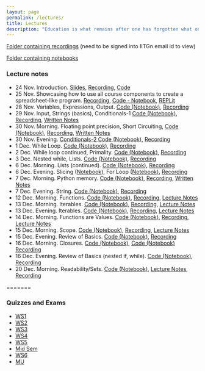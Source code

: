 ```yaml
---
layout: page
permalink: /lectures/
title: Lectures
description: "Education is what remains after one has forgotten what one has learned in school."
---
```

[Folder containing recordings](https://drive.google.com/drive/folders/1h3vz7sbIEwuzO9CO3WNG4bYADdjeYmp9?usp=sharing) (need to be signed into IITGn email id to view)

[Folder containing notebooks](https://github.com/nipunbatra/comp22/tree/master/notebooks)


### Lecture notes

- 24 Nov. Introduction. [Slides](../lectures/24Nov-Introduction.pdf), [Recording](https://drive.google.com/file/d/1w-dbASsRtPPOILpabSrS2siYFQqZgFSN/view?usp=share_link), [Code](https://github.com/nipunbatra/comp22/tree/master/notebooks/Introduction)
- 25 Nov. Showcasing how to use all course components to create a spreadsheet-like program. [Recording](https://drive.google.com/file/d/1TA05Ykz7dT6lhVTTj6f1sBlZwQ5K5uKe/view?usp=share_link), [Code - Notebook](https://github.com/nipunbatra/comp22/blob/master/notebooks/spreadsheet.ipynb), [REPLit](https://replit.com/@NipunBatra0/25Nov2022#hello.py)
- 28 Nov. Variables, Expressions, Output. [Code (Notebook)](https://github.com/nipunbatra/comp22/blob/master/notebooks/variables-expressions.ipynb), [Recording](https://drive.google.com/drive/folders/1e5fqackdf0HYYjfJVPuGC7ITRkXQGopr?usp=share_link)
- 29 Nov. Input, Strings (basics), Conditionals-1 [Code (Notebook)](https://github.com/nipunbatra/comp22/blob/master/notebooks/string-conditionals-1.ipynb), [Recording](https://drive.google.com/drive/folders/1Cubw8nQAbZpw06d_YenW9GcR-zxh7ieB?usp=share_link), [Written Notes](../lectures/Notes-Conditionals.pdf)
- 30 Nov. Morning. Floating point precision, Short Circuiting, [Code (Notebook)](https://github.com/nipunbatra/comp22/blob/master/notebooks/floating-point-conditionals.ipynb), [Recording](https://drive.google.com/drive/folders/1XE4L89Wgpp7eU-FZRStkybB1g4rIeCmc?usp=sharing), [Written Notes](../lectures/binary-float.pdf)
- 30 Nov. Evening. [Conditionals-2 Code (Notebook)](https://github.com/nipunbatra/comp22/blob/master/notebooks/floating-point-conditionals.ipynb), [Recording ](https://drive.google.com/drive/folders/1DlkJTnICTwKHYos7ruHtfJZ0KMgjt27d?usp=sharing)
- 1 Dec. While Loop. [Code (Notebook)](https://github.com/nipunbatra/comp22/blob/master/notebooks/while-loop.ipynb), [Recording](https://drive.google.com/drive/folders/1_8kT_HeLVEWwQVCYFgCrgT7kAMsnvI6i?usp=sharing)
- 2 Dec. While loop continued, Primality. [Code (Notebook)](https://github.com/nipunbatra/comp22/blob/master/notebooks/while-prime-break-continue-nested.ipynb), [Recording](https://drive.google.com/drive/folders/1V-v2XlDzTgJrqNDeRW2rXqrjaincwz81?usp=sharing)
- 3 Dec.  Nested while, Lists. [Code (Notebook)](https://github.com/nipunbatra/comp22/blob/master/notebooks/lists.ipynb), [Recording](https://drive.google.com/drive/folders/11BFUvieJ3UzWfXy7UjkgZwi3xewewDGg?usp=sharing)
- 6 Dec. Morning. Lists (continued). [Code (Notebook)](https://github.com/nipunbatra/comp22/blob/master/notebooks/lists.ipynb), [Recording](https://drive.google.com/drive/folders/1b4hCnxRdm_CtyuzjlpYtWELTxhSIWwPV?usp=sharing)
- 6 Dec. Evening. Slicing ([Notebook](https://github.com/nipunbatra/comp22/blob/master/notebooks/slicing.ipynb)), For Loop ([Notebook)](https://github.com/nipunbatra/comp22/blob/master/notebooks/for-loop.ipynb), [Recording](https://drive.google.com/drive/folders/1svg-xsaoLX9g3W7dGANX5FrKKBNawWds?usp=sharing)
- 7 Dec. Morning. Python memory. [Code (Notebook)](https://github.com/nipunbatra/comp22/blob/master/notebooks/memory-allotment.ipynb), [Recording](https://drive.google.com/drive/folders/195rW9ie_tVAKFr3PiNBv4cEhc4R2H_ap?usp=sharing), [Written Notes](../lectures/memory.pdf)
- 7 Dec. Evening. String. [Code (Notebook)](https://github.com/nipunbatra/comp22/blob/master/notebooks/strings.ipynb), [Recording](https://drive.google.com/drive/folders/1bNEEvU_u20f1AAGniuVkB6p5sEkTnBO8?usp=sharing)
- 12 Dec. Morning. Functions. [Code (Notebook)](https://github.com/nipunbatra/comp22/blob/master/notebooks/functions.ipynb), [Recording](https://drive.google.com/drive/folders/1nJYEs9DwtmdBPl9qgkrKMFuFQpsIeGeO), [Lecture Notes](https://github.com/nipunbatra/comp22/blob/master/lectures/es112%2012122022.pdf)
- 13 Dec. Morning. Iterables. [Code (Notebook)](https://github.com/nipunbatra/comp22/blob/master/notebooks/functions2.ipynb), [Recording](https://drive.google.com/drive/folders/1-6irKfmyTZ6GlqiqQ03xaYwm12H6o19q), [Lecture Notes](https://github.com/nipunbatra/comp22/blob/master/lectures/es112%2013122022m.pdf)
- 13 Dec. Evening. Iterables. [Code (Notebook)](https://github.com/nipunbatra/comp22/blob/master/notebooks/es112_13_12_2022.ipynb), [Recording](https://drive.google.com/drive/folders/1-6irKfmyTZ6GlqiqQ03xaYwm12H6o19q), [Lecture Notes](https://github.com/nipunbatra/comp22/blob/master/lectures/es112%2013122022e.pdf)
- 14 Dec. Morning. Functions are Values. [Code (Notebook)](https://github.com/nipunbatra/comp22/blob/master/notebooks/higher_order_functions.ipynb), [Recording](https://drive.google.com/drive/folders/1n3jKdC0Rko82yOYydfZf7_KheCcY2UWO), [Lecture Notes](https://github.com/nipunbatra/comp22/blob/master/lectures/es112_14122022m.pdf)
- 15 Dec. Morning. Scope. [Code (Notebook)](https://github.com/nipunbatra/comp22/blob/master/notebooks/scope.ipynb), [Recording](https://drive.google.com/drive/folders/1enxBPryAPTTiX-K35WcaX7c7_0dtPrjc), [Lecture Notes](https://github.com/nipunbatra/comp22/blob/master/lectures/es112_15122022m.pdf)
- 15 Dec. Evening. Review of Basics. [Code (Notebook)](https://github.com/nipunbatra/comp22/blob/master/notebooks/the-very-basics.ipynb), [Recording](https://drive.google.com/drive/folders/1enxBPryAPTTiX-K35WcaX7c7_0dtPrjc)
- 16 Dec. Morning. Closures. [Code (Notebook)](https://github.com/nipunbatra/comp22/blob/master/notebooks/closures.ipynb), [Code (Notebook)](https://github.com/nipunbatra/comp22/blob/master/notebooks/password_generator.ipynb) [Recording](https://drive.google.com/drive/folders/1K1zI7AkQGoF9-YB5FgNrRfDfkjHVCjE4)
- 16 Dec. Evening. Review of Basics (nested if, while). [Code (Notebook)](https://github.com/nipunbatra/comp22/blob/master/notebooks/very-basics-2.ipynb), [Recording](https://drive.google.com/drive/folders/1K1zI7AkQGoF9-YB5FgNrRfDfkjHVCjE4)
- 20 Dec. Morning. Readability/Sets. [Code (Notebook)](https://github.com/nipunbatra/comp22/blob/master/notebooks/readability.ipynb), [Lecture Notes](https://github.com/nipunbatra/comp22/blob/master/lectures/es112_20122022m.pdf), [Recording]()

=======

### Quizzes and Exams

- [WS1](../quizzes/ws1.pdf)
- [WS2](../quizzes/ws2.pdf)
- [WS3](../quizzes/ws3.pdf)
- [WS4](../quizzes/ws4.pdf)
- [WS5](../quizzes/ws5.pdf)
- [Mid Sem](../quizzes/midsem.pdf)
- [WS6](../quizzes/ws6.pdf)
- [MU](../quizzes/mu.pdf)

